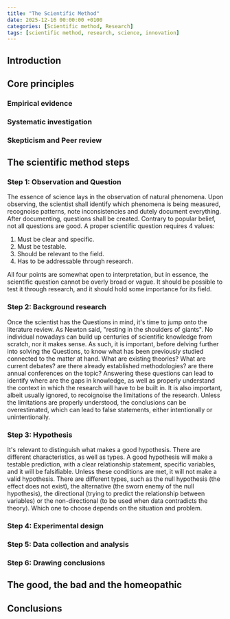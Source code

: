 ```yaml
---
title: "The Scientific Method"
date: 2025-12-16 00:00:00 +0100
categories: [Scientific method, Research]
tags: [scientific method, research, science, innovation]
---
```

## Introduction

## Core principles

### Empirical evidence

### Systematic investigation 

### Skepticism and Peer review

## The scientific method steps

### Step 1: Observation and Question

The essence of science lays in the observation of natural phenomena. Upon observing, the scientist shall identify which phenomena is being measured, recognoise patterns, note inconsistencies and dutely document everything. After documenting, questions shall be created. Contrary to popular belief, not all questions are good. A proper scientific question requires 4 values: 
1. Must be clear and specific.
2. Must be testable.
3. Should be relevant to the field.
4. Has to be addressable through research. 

All four points are somewhat open to interpretation, but in essence, the scientific question cannot be overly broad or vague. It should be possible to test it through research, and it should hold some importance for its field.

### Step 2: Background research

Once the scientist has the Questions in mind, it's time to jump onto the literature review. As Newton said, "resting in the shoulders of giants". No individual nowadays can build up centuries of scientific knowledge from scratch, nor it makes sense. As such, it is important, before delving further into solving the Questions, to know what has been previously studied connected to the matter at hand. What are existing theories? What are current debates? are there already established methodologies? are there annual conferences on the topic? Answering these questions can lead to identify where are the gaps in knowledge, as well as properly understand the context in which the research will have to be built in. It is also important, albeit usually ignored, to recoignoise the limitations of the research. Unless the limitations are properly understood, the conclusions can be overestimated, which can lead to false statements, either intentionally or unintentionally.

### Step 3: Hypothesis

It's relevant to distinguish what makes a good hypothesis. There are different characteristics, as well as types.
A good hypothesis will make a testable prediction, with a clear relationship statement, specific variables, and it will be falsifiable. Unless these conditions are met, it will not make a valid hypothesis. 
There are different types, such as the null hypothesis (the effect does not exist), the alternative (the sworn enemy of the null hypothesis), the directional (trying to predict the relationship between variables) or the non-directional (to be used when data contradicts the theory). Which one to choose depends on the situation and problem.

### Step 4: Experimental design



### Step 5: Data collection and analysis

### Step 6: Drawing conclusions

## The good, the bad and the homeopathic

## Conclusions